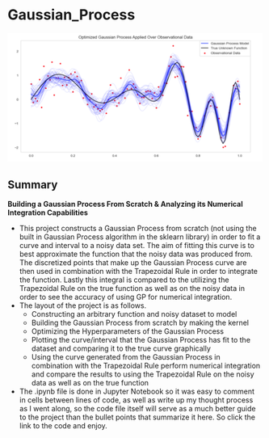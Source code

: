 # Gaussian_Process

<p align="center">
  <img src="/images/Gaussian_Process.png">
</p>

## Summary

**Building a Gaussian Process From Scratch & Analyzing its Numerical Integration Capabilities**

- This project constructs a Gaussian Process from scratch (not using the built in Gaussian Process algorithm in the sklearn library) in order to fit a curve and interval to a noisy data set. The aim of fitting this curve is to best approximate the function that the noisy data was produced from. The discretized points that make up the Gaussian Process curve are then used in combination with the Trapezoidal Rule in order to integrate the function. Lastly this integral is compared to the utilizing the Trapezoidal Rule on the true function as well as on the noisy data in order to see the accuracy of using GP for numerical integration.
- The layout of the project is as follows.
  - Constructing an arbitrary function and noisy dataset to model
  - Building the Gaussian Process from scratch by making the kernel
  - Optimizing the Hyperparameters of the Gaussian Process
  - Plotting the curve/interval that the Gaussian Process has fit to the dataset
    and comparing it to the true curve graphically
  - Using the curve generated from the Gaussian Process in combination with the Trapezoidal Rule
    perform numerical integration and compare the results to using the Trapezoidal Rule on the noisy data
    as well as on the true function
- The .ipynb file is done in Jupyter Notebook so it was easy to comment in cells between lines of code, as well as write up my thought process as I went along, so the code file itself will serve as a much better guide to the project than the bullet points that summarize it here. So click the link to the code and enjoy.
